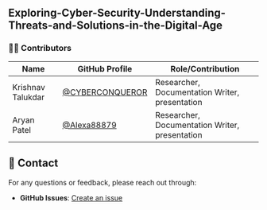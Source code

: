 Exploring-Cyber-Security-Understanding-Threats-and-Solutions-in-the-Digital-Age
---
### 👨‍💻 Contributors

| Name        | GitHub Profile                          | Role/Contribution                        |
|-------------|------------------------------------------|-------------------------------------------|
| Krishnav Talukdar | [@CYBERCONQUEROR](https://github.com/CYBERCONQUEROR) | Researcher, Documentation Writer, presentation       |
| Aryan Patel       | [@Alexa88879](https://github.com/Alexa88879) | Researcher, Documentation Writer, presentation    |

## 📧 Contact

For any questions or feedback, please reach out through:

- **GitHub Issues**: [Create an issue](https://github.com/Alexa88879/ESP8266-RFID-Telegram-Door-Lock/issues)
